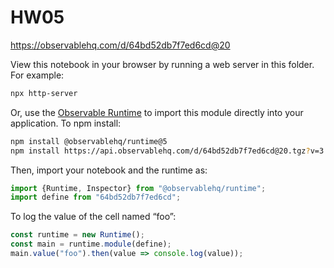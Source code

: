 # HW05

https://observablehq.com/d/64bd52db7f7ed6cd@20

View this notebook in your browser by running a web server in this folder. For
example:

~~~sh
npx http-server
~~~

Or, use the [Observable Runtime](https://github.com/observablehq/runtime) to
import this module directly into your application. To npm install:

~~~sh
npm install @observablehq/runtime@5
npm install https://api.observablehq.com/d/64bd52db7f7ed6cd@20.tgz?v=3
~~~

Then, import your notebook and the runtime as:

~~~js
import {Runtime, Inspector} from "@observablehq/runtime";
import define from "64bd52db7f7ed6cd";
~~~

To log the value of the cell named “foo”:

~~~js
const runtime = new Runtime();
const main = runtime.module(define);
main.value("foo").then(value => console.log(value));
~~~
